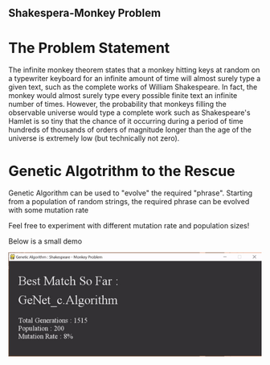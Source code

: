 ## Shakespera-Monkey Problem

# The Problem Statement

The infinite monkey theorem states that a monkey hitting keys at random on a typewriter keyboard for an infinite amount of time will almost surely type a given text, such as the complete works of William Shakespeare. In fact, the monkey would almost surely type every possible finite text an infinite number of times. However, the probability that monkeys filling the observable universe would type a complete work such as Shakespeare's Hamlet is so tiny that the chance of it occurring during a period of time hundreds of thousands of orders of magnitude longer than the age of the universe is extremely low (but technically not zero).

# Genetic Algotrithm to the Rescue

Genetic Algorithm can be used to "evolve" the required "phrase". Starting from a population of random strings, the required phrase can be evolved with some mutation rate

Feel free to experiment with different mutation rate and population sizes!

Below is a small demo

<p align="center"> <img src="shakespeare-monkey-demo.gif"/> </p>

